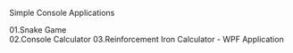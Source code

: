 Simple Console Applications

01.Snake Game                
02.Console Calculator
03.Reinforcement Iron Calculator - WPF Application
